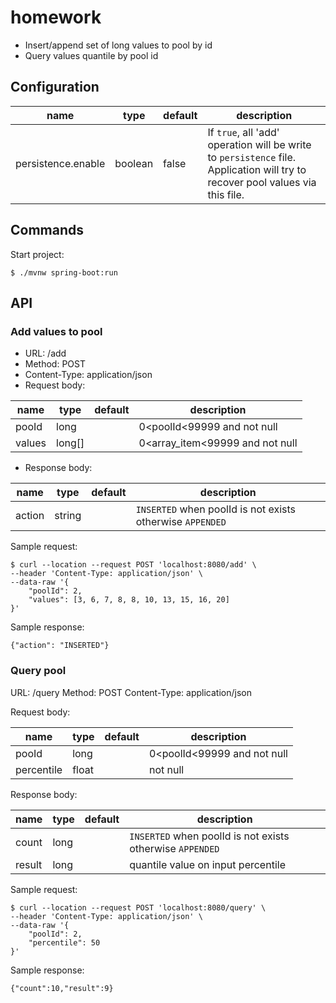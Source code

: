 # homework
- Insert/append set of long values to pool by id
- Query values quantile by pool id

## Configuration
name|type|default|description
----|----|-------|----------|
persistence.enable|boolean|false|If ```true```, all 'add' operation will be write to ```persistence``` file. Application will try to recover pool values via this file.


## Commands
Start project:
```
$ ./mvnw spring-boot:run
```
## API
### Add values to pool
- URL: /add
- Method: POST
- Content-Type: application/json
- Request body:  


|name|type|default|description|
|----|----|-------|----------|
|pooId|long| |0<poolId<99999 and not null|
|values|long[]| |0<array_item<99999 and not null|

- Response body:  

name|type|default|description|
----|----|-------|----------|
action|string| |```INSERTED``` when poolId is not exists otherwise ```APPENDED```|



Sample request:
```
$ curl --location --request POST 'localhost:8080/add' \
--header 'Content-Type: application/json' \
--data-raw '{
    "poolId": 2, 
    "values": [3, 6, 7, 8, 8, 10, 13, 15, 16, 20]
}'
```
Sample response:
```
{"action": "INSERTED"}
```

### Query pool
URL: /query
Method: POST
Content-Type: application/json

Request body:  


name|type|default|description
----|----|-------|----------|
pooId|long||0<poolId<99999 and not null
percentile|float||not null

Response body:  


name|type|default|description
----|----|-------|----------|
count|long||```INSERTED``` when poolId is not exists otherwise ```APPENDED```
result|long||quantile value on input percentile

Sample request:
```
$ curl --location --request POST 'localhost:8080/query' \
--header 'Content-Type: application/json' \
--data-raw '{
    "poolId": 2,
    "percentile": 50
}'

```

Sample response:
```
{"count":10,"result":9}
```
